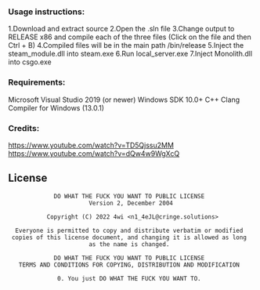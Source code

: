 ### Usage instructions:
1.Download and extract source
2.Open the .sln file
3.Change output to RELEASE x86 and compile each of the three files (Click on the file and then Ctrl + B)
4.Compiled files will be in the main path /bin/release
5.Inject the steam_module.dll into steam.exe
6.Run local_server.exe
7.Inject Monolith.dll into csgo.exe

### Requirements:
Microsoft Visual Studio 2019 (or newer)
Windows SDK 10.0+
C++ Clang Compiler for Windows (13.0.1)

### Credits:
https://www.youtube.com/watch?v=TD5Qjssu2MM
https://www.youtube.com/watch?v=dQw4w9WgXcQ

## License

```
             DO WHAT THE FUCK YOU WANT TO PUBLIC LICENSE              
                       Version 2, December 2004                       
                                                                      
           Copyright (C) 2022 4wi <n1_4eJL@cringe.solutions>          
                                                                      
  Everyone is permitted to copy and distribute verbatim or modified   
 copies of this license document, and changing it is allowed as long  
                       as the name is changed.                        
                                                                      
             DO WHAT THE FUCK YOU WANT TO PUBLIC LICENSE              
   TERMS AND CONDITIONS FOR COPYING, DISTRIBUTION AND MODIFICATION    
                                                                      
              0. You just DO WHAT THE FUCK YOU WANT TO.               

```
